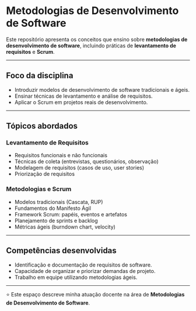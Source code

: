 # Metodologias de Desenvolvimento de Software

Este repositório apresenta os conceitos que ensino sobre **metodologias de desenvolvimento de software**, incluindo práticas de **levantamento de requisitos** e **Scrum**.

---

## Foco da disciplina
- Introduzir modelos de desenvolvimento de software tradicionais e ágeis.
- Ensinar técnicas de levantamento e análise de requisitos.
- Aplicar o Scrum em projetos reais de desenvolvimento.

---

## Tópicos abordados
### Levantamento de Requisitos
- Requisitos funcionais e não funcionais
- Técnicas de coleta (entrevistas, questionários, observação)
- Modelagem de requisitos (casos de uso, user stories)
- Priorização de requisitos

### Metodologias e Scrum
- Modelos tradicionais (Cascata, RUP)
- Fundamentos do Manifesto Ágil
- Framework Scrum: papéis, eventos e artefatos
- Planejamento de sprints e backlog
- Métricas ágeis (burndown chart, velocity)

---

## Competências desenvolvidas
- Identificação e documentação de requisitos de software.
- Capacidade de organizar e priorizar demandas de projeto.
- Trabalho em equipe utilizando metodologias ágeis.

---

⭐ Este espaço descreve minha atuação docente na área de **Metodologias de Desenvolvimento de Software**.
